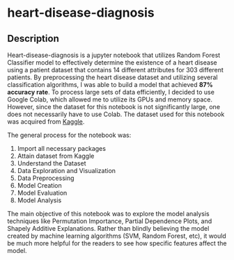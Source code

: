 # heart-disease-diagnosis

## Description

Heart-disease-diagnosis is a jupyter notebook that utilizes Random Forest Classifier model to effectively determine the existence of a heart disease using a patient dataset that contains 14 different attributes for 303 different patients. By preprocessing the heart disease dataset and utilizing several classification algorithms, I was able to build a model that achieved **87% accuracy rate**. To process large sets of data efficiently, I decided to use Google Colab, which allowed me to utilize its GPUs and memory space. However, since the dataset for this notebook is not significantly large, one does not necessarily have to use Colab. The dataset used for this notebook was acquired from [Kaggle](https://www.kaggle.com/ronitf/heart-disease-uci).

The general process for the notebook was:

1. Import all necessary packages
2. Attain dataset from Kaggle
3. Understand the Dataset
4. Data Exploration and Visualization
5. Data Preprocessing
6. Model Creation
7. Model Evaluation
8. Model Analysis

The main objective of this notebook was to explore the model analysis techniques like Permutation Importance, Partial Dependence Plots, and Shapely Additive Explanations. Rather than blindly believing the model created by machine learning algorithms (SVM, Random Forest, etc), it would be much more helpful for the readers to see how specific features affect the model.
